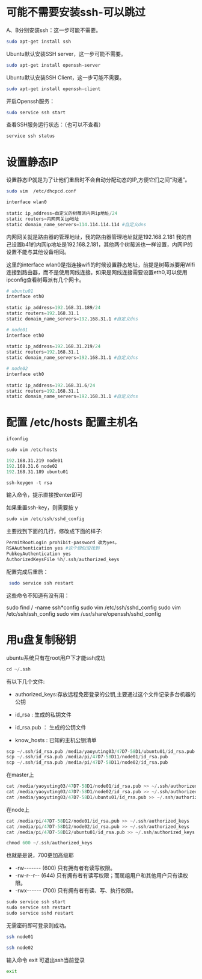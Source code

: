# 可能不需要安装ssh-可以跳过

A、B分别安装ssh：这一步可能不需要。

```sh
sudo apt-get install ssh
```

Ubuntu默认安装SSH server，这一步可能不需要。

```bash
sudo apt-get install openssh-server
```

Ubuntu默认安装SSH Client，这一步可能不需要。

```bash
sudo apt-get install openssh-client
```

开启Openssh服务：

```bash
sudo service ssh start
```

查看SSH服务运行状态：（也可以不查看）

```bash
service ssh status
```

# 设置静态IP

设置静态IP就是为了让他们重启时不会自动分配动态的IP,方便它们之间“沟通”。

```sh
sudo vim  /etc/dhcpcd.conf
```

```s
interface wlan0
 
static ip_address=自定义的树莓派内网ip地址/24
static routers=内网网关ip地址
static domain_name_servers=114.114.114.114 #自定义dns
```

内网网关就是路由器的管理地址，我的路由器管理地址就是192.168.2.181 我的自己设置b41的内网ip地址是192.168.2.181，其他两个树莓派也一样设置，内网IP的设置不能与其他设备相同。

这里的interface wlan0是指连接wifi的时候设置静态地址，前提是树莓派要用Wifi连接到路由器，而不是使用网线连接。如果是网线连接需要设置eth0,可以使用ipconfig查看树莓派有几个网卡。

```s
# ubuntu01
interface eth0
 
static ip_address=192.168.31.189/24
static routers=192.168.31.1
static domain_name_servers=192.168.31.1 #自定义dns
```

```s
# node01
interface eth0
 
static ip_address=192.168.31.219/24
static routers=192.168.31.1
static domain_name_servers=192.168.31.1 #自定义dns
```

```s
# node02
interface eth0
 
static ip_address=192.168.31.6/24
static routers=192.168.31.1
static domain_name_servers=192.168.31.1 #自定义dns
```

# 配置 /etc/hosts 配置主机名

```sh
ifconfig
```

```s
sudo vim /etc/hosts
```

```s
192.168.31.219 node01
192.168.31.6 node02
192.168.31.189 ubuntu01
```

```s
ssh-keygen -t rsa
```

输入命令，提示直接按enter即可

如果重置ssh-key，则需要按 y

```s
sudo vim /etc/ssh/sshd_config
```

主要找到下面的几行，修改成下面的样子:

```s
PermitRootLogin prohibit-password 改为yes。
RSAAuthentication yes #这个貌似没找到
PubkeyAuthentication yes
AuthorizedKeysFile %h/.ssh/authorized_keys
```

配置完成后重启：

```sh
 sudo service ssh restart
```

这些命令不知道有没有用：

sudo find / -name ssh*config
sudo vim /etc/ssh/sshd_config
sudo vim /etc/ssh/ssh_config
sudo vim /usr/share/openssh/sshd_config

# 用u盘复制秘钥

 ubuntu系统只有在root用户下才能ssh成功

```s
cd ~/.ssh
```

有以下几个文件:

* authorized_keys:存放远程免密登录的公钥,主要通过这个文件记录多台机器的公钥

* id_rsa : 生成的私钥文件

* id_rsa.pub ： 生成的公钥文件

* know_hosts : 已知的主机公钥清单


```s
scp ~/.ssh/id_rsa.pub /media/yaoyuting03/47D7-58D1/ubuntu01/id_rsa.pub
scp ~/.ssh/id_rsa.pub /media/pi/47D7-58D11/node01/id_rsa.pub
scp ~/.ssh/id_rsa.pub /media/pi/47D7-58D11/node02/id_rsa.pub 
```

在master上

```s
cat /media/yaoyuting03/47D7-58D1/node01/id_rsa.pub >> ~/.ssh/authorized_keys
cat /media/yaoyuting03/47D7-58D1/node02/id_rsa.pub >> ~/.ssh/authorized_keys
cat /media/yaoyuting03/47D7-58D1/ubuntu01/id_rsa.pub >> ~/.ssh/authorized_keys
```

在node上
```s
cat /media/pi/47D7-58D12/node01/id_rsa.pub >> ~/.ssh/authorized_keys
cat /media/pi/47D7-58D12/node02/id_rsa.pub >> ~/.ssh/authorized_keys
cat /media/pi/47D7-58D12/ubuntu01/id_rsa.pub >> ~/.ssh/authorized_keys
```

```s
chmod 600 ~/.ssh/authorized_keys 
```

也就是是说，700更加高级耶

* -rw------- (600)    只有拥有者有读写权限。
* -rw-r--r-- (644)    只有拥有者有读写权限；而属组用户和其他用户只有读权限。
* -rwx------ (700)    只有拥有者有读、写、执行权限。

```s
sudo service ssh start
sudo service ssh restart
sudo service sshd restart
```

无需密码即可登录则成功。

```bash
ssh node01
```

```bash
ssh node02
```

输入命令 exit 可退出ssh当前登录

```bash
exit
```